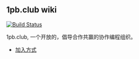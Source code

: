 ## 1pb.club wiki

[![Build Status](https://travis-ci.org/1pb-club/wiki.svg?branch=master)](https://travis-ci.org/1pb-club/wiki)

1pb.club, 一个开放的，倡导合作共赢的协作编程组织。

* [加入方式](how.md)

